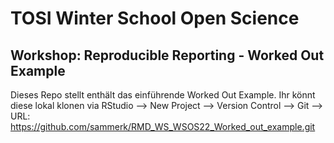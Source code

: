 # TOSI Winter School Open Science
## Workshop: Reproducible Reporting - Worked Out Example

Dieses Repo stellt enthält das einführende Worked Out Example. Ihr könnt diese lokal klonen via RStudio --> New Project --> Version Control --> Git --> URL: https://github.com/sammerk/RMD_WS_WSOS22_Worked_out_example.git
